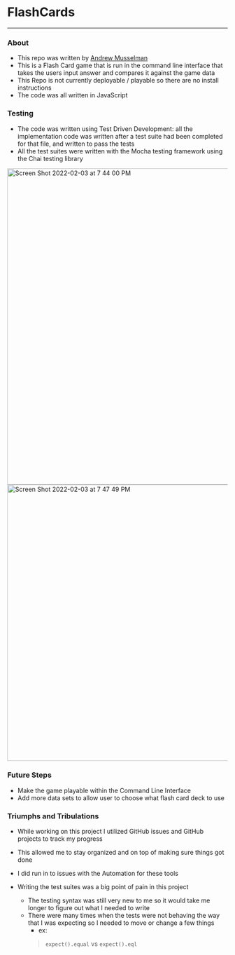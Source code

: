 # FlashCards
---

### About

 - This repo was written by [Andrew Musselman](https://github.com/Andrew-Musselman)
 - This is a Flash Card game that is run in the command line interface that takes the users input answer and compares it against the game data
 - This Repo is not currently deployable / playable so there are no install instructions
 - The code was all written in JavaScript


 ### Testing
  - The code was written using Test Driven Development: all the implementation code was written after a test suite had been completed for that file, and written to pass the tests
  - All the test suites were written with the Mocha testing framework using the Chai testing library

  <img width="722" alt="Screen Shot 2022-02-03 at 7 44 00 PM" src="https://user-images.githubusercontent.com/92277979/152464007-9067adf9-0388-43fa-99af-2a066d4e3a6c.png">
  <img width="631" alt="Screen Shot 2022-02-03 at 7 47 49 PM" src="https://user-images.githubusercontent.com/92277979/152464102-ed37f2ca-764e-4e36-a5e5-2e43c5f971c9.png">

### Future Steps

  - Make the game playable within the Command Line Interface
  - Add more data sets to allow user to choose what flash card deck to use


### Triumphs and Tribulations

 - While working on this project I utilized GitHub issues and GitHub projects to track my progress
  - This allowed me to stay organized and on top of making sure things got done
  - I did run in to issues with the Automation for these tools

- Writing the test suites was a big point of pain in this project
  - The testing syntax was still very new to me so it would take me longer to figure out what I needed to write
  - There were many times when the tests were not behaving the way that I was expecting so I needed to move or change a few things
    - ex:
    > `expect().equal` vs `expect().eql`
